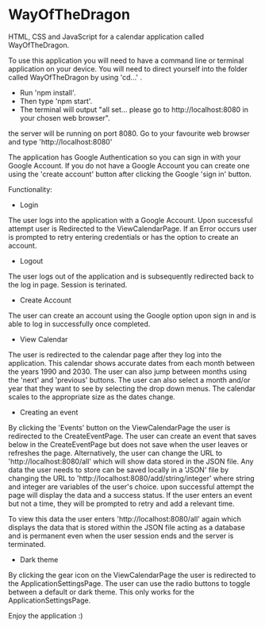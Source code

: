# WayOfTheDragon
HTML, CSS and JavaScript for a calendar application called WayOfTheDragon.

To use this application you will need to have a command line or terminal application on your device.
You will need to direct yourself into the folder called WayOfTheDragon by using 'cd...' .

- Run 'npm install'.
- Then type 'npm start'.
- The terminal will output "all set... please go to http://localhost:8080 in your chosen web browser".

the server will be running on port 8080.
Go to your favourite web browser and type 'http://localhost:8080'

The application has Google Authentication so you can sign in with your Google Account. If you do not have a Google Account you can create one using the 'create account' button after clicking the Google 'sign in' button.


Functionality:

- Login

The user logs into the application with a Google Account. Upon successful attempt user is Redirected to the ViewCalendarPage. If an Error occurs user is prompted to retry entering credentials or has the option to create an account.


- Logout

The user logs out of the application and is subsequently redirected back to the log in page. Session is terinated.


- Create Account

The user can create an account using the Google option upon sign in and is able to log in successfully once completed.


- View Calendar

The user is redirected to the calendar page after they log into the application. This calendar shows accurate dates from each month between the years 1990 and 2030. The user can also jump between months using the 'next' and 'previous' buttons. The user can also select a month and/or year that they want to see by selecting the drop down menus. The calendar scales to the appropriate size as the dates change.


- Creating an event

By clicking the 'Events' button on the ViewCalendarPage the user is redirected to the CreateEventPage. The user can create an event that saves below in the CreateEventPage but does not save when the user leaves or refreshes the page. Alternatively, the user can change the URL to 'http://localhost:8080/all' which will show data stored in the JSON file. Any data the user needs to store can be saved locally in a 'JSON' file by changing the URL to 'http://localhost:8080/add/string/integer' where string and integer are variables of the user's choice. upon successful attempt the page will display the data and a success status. If the user enters an event but not a time, they will be prompted to retry and add a relevant time.

To view this data the user enters 'http://localhost:8080/all' again which displays the data that is stored within the JSON file acting as a database and is permanent even when the user session ends and the server is terminated.


- Dark theme

By clicking the gear icon on the ViewCalendarPage the user is redirected to the ApplicationSettingsPage. The user can use the radio buttons to toggle between a default or dark theme. This only works for the ApplicationSettingsPage.


Enjoy the application :)
